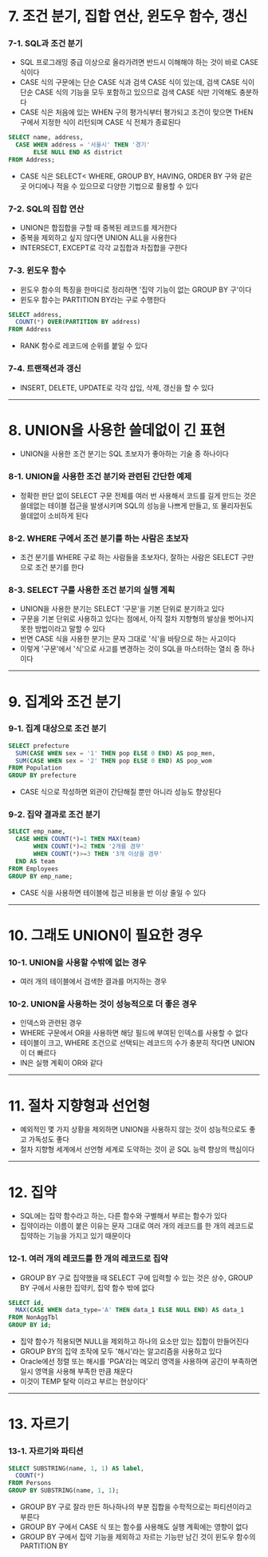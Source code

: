 # 7. 조건 분기, 집합 연산, 윈도우 함수, 갱신
### 7-1. SQL과 조건 분기
- SQL 프로그래밍 중급 이상으로 올라가려면 반드시 이해해야 하는 것이 바로 CASE 식이다
- CASE 식의 구문에는 단순 CASE 식과 검색 CASE 식이 있는데, 검색 CASE 식이 단순 CASE 식의 기능을 모두 포함하고 있으므로 검색 CASE 식만 기억해도 충분하다
- CASE 식은 처음에 있는 WHEN 구의 평가식부터 평가되고 조건이 맞으면 THEN 구에서 지정한 식이 리턴되며 CASE 식 전체가 종료된다

```sql
SELECT name, address,
  CASE WHEN address = '서울시' THEN '경기'
       ELSE NULL END AS district
FROM Address;
```
- CASE 식은 SELECT< WHERE, GROUP BY, HAVING, ORDER BY 구와 같은 곳 어디에나 적을 수 있으므로 다양한 기법으로 활용할 수 있다

### 7-2. SQL의 집합 연산
- UNION은 합집합을 구할 때 중복된 레코드를 제거한다
- 중복을 제외하고 싶지 않다면 UNION ALL을 사용한다
- INTERSECT, EXCEPT로 각각 교집합과 차집합을 구한다

### 7-3. 윈도우 함수
- 윈도우 함수의 특징을 한마디로 정리하면 '집약 기능이 없는 GROUP BY 구'이다
- 윈도우 함수는 PARTITION BY라는 구로 수행한다

```sql
SELECT address,
  COUNT(*) OVER(PARTITION BY address)
FROM Address
```

- RANK 함수로 레코드에 순위를 붙일 수 있다

### 7-4. 트랜잭션과 갱신
- INSERT, DELETE, UPDATE로 각각 삽입, 삭제, 갱신을 할 수 있다

<hr>

# 8. UNION을 사용한 쓸데없이 긴 표현
- UNION을 사용한 조건 분기는 SQL 초보자가 좋아하는 기술 중 하나이다

### 8-1. UNION을 사용한 조건 분기와 관련된 간단한 예제
- 정확한 판단 없이 SELECT 구문 전체를 여러 번 사용해서 코드를 길게 만드는 것은 쓸데없는 테이블 접근을 발생시키며 SQL의 성능을 나쁘게 만들고, 또 물리자원도 쓸데없이 소비하게 된다

### 8-2. WHERE 구에서 조건 분기를 하는 사람은 초보자
- 조건 분기를 WHERE 구로 하는 사람들을 초보자다, 잘하는 사람은 SELECT 구만으로 조건 분기를 한다

### 8-3. SELECT 구를 사용한 조건 분기의 실행 계획
- UNION을 사용한 분기는 SELECT '구문'을 기본 단위로 분기하고 있다
- 구문을 기본 단위로 사용하고 있다는 점에서, 아직 절차 지향형의 발상을 벗어나지 못한 방법이라고 말할 수 있다
- 반면 CASE 식을 사용한 분기는 문자 그대로 '식'을 바탕으로 하는 사고이다
- 이렇게 '구문'에서 '식'으로 사고를 변경하는 것이 SQL을 마스터하는 열쇠 중 하나이다

<hr>

# 9. 집계와 조건 분기

### 9-1. 집계 대상으로 조건 분기

```sql
SELECT prefecture
  SUM(CASE WHEN sex = '1' THEN pop ELSE 0 END) AS pop_men,
  SUM(CASE WHEN sex = '2' THEN pop ELSE 0 END) AS pop_wom
FROM Population
GROUP BY prefecture
```

- CASE 식으로 작성하면 외관이 간단해질 뿐만 아니라 성능도 향상된다

### 9-2. 집약 결과로 조건 분기

```sql
SELECT emp_name,
  CASE WHEN COUNT(*)=1 THEN MAX(team)
       WHEN COUNT(*)=2 THEN '2개를 겸무'
       WHEN COUNT(*)>=3 THEN '3개 이상을 겸무'
  END AS team
FROM Employees
GROUP BY emp_name;
```

- CASE 식을 사용하면 테이블에 접근 비용을 반 이상 줄일 수 있다

<hr>

# 10. 그래도 UNION이 필요한 경우

### 10-1. UNION을 사용할 수밖에 없는 경우
- 여러 개의 테이블에서 검색한 결과를 머지하는 경우

### 10-2. UNION을 사용하는 것이 성능적으로 더 좋은 경우
- 인덱스와 관련된 경우
- WHERE 구문에서 OR을 사용하면 해당 필드에 부여된 인덱스를 사용할 수 없다
- 테이블이 크고, WHERE 조건으로 선택되는 레코드의 수가 충분히 작다면 UNION이 더 빠르다
- IN은 실행 계획이 OR와 같다

<hr>

# 11. 절차 지향형과 선언형
- 예외적인 몇 가지 상황을 제외하면 UNION을 사용하지 않는 것이 성능적으로도 좋고 가독성도 좋다
- 절차 지향형 세계에서 선언형 세계로 도약하는 것이 곧 SQL 능력 향상의 핵심이다

<hr>

# 12. 집약
- SQL에는 집약 함수라고 하는, 다른 함수와 구별해서 부르는 함수가 있다
- 집약이라는 이름이 붙은 이유는 문자 그대로 여러 개의 레코드를 한 개의 레코드로 집약하는 기능을 가지고 있기 때문이다

### 12-1. 여러 개의 레코드를 한 개의 레코드로 집약
- GROUP BY 구로 집약했을 때 SELECT 구에 입력할 수 있는 것은 상수, GROUP BY 구에서 사용한 집약키, 집약 함수 밖에 없다

```sql
SELECT id,
  MAX(CASE WHEN data_type='A' THEN data_1 ELSE NULL END) AS data_1
FROM NonAggTbl
GROUP BY id;
```

- 집약 함수가 적용되면 NULL을 제외하고 하나의 요소만 있는 집합이 만들어진다
- GROUP BY의 집약 조작에 모두 '해시'라는 알고리즘을 사용하고 있다
- Oracle에선 정렬 또는 해시를 'PGA'라는 메모리 영역을 사용하며 공간이 부족하면 일시 영역을 사용해 부족한 만큼 채운다
- 이것이 TEMP 탈락 이라고 부르는 현상이다'

<hr>

# 13. 자르기

### 13-1. 자르기와 파티션

```sql
SELECT SUBSTRING(name, 1, 1) AS label,
  COUNT(*)
FROM Persons
GROUP BY SUBSTRING(name, 1, 1);
```

- GROUP BY 구로 잘라 만든 하나하나의 부분 집합을 수학적으로는 파티션이라고 부른다
- GROUP BY 구에서 CASE 식 또는 함수를 사용해도 실행 계획에는 영향이 없다
- GROUP BY 구에서 집약 기능을 제외하고 자르는 기능만 남긴 것이 윈도우 함수의 PARTITION BY 
